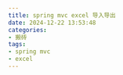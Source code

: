 ```yaml
---
title: spring mvc excel 导入导出
date: 2024-12-22 13:53:48
categories:
- 搬砖
tags:
- spring mvc
- excel
---
```

